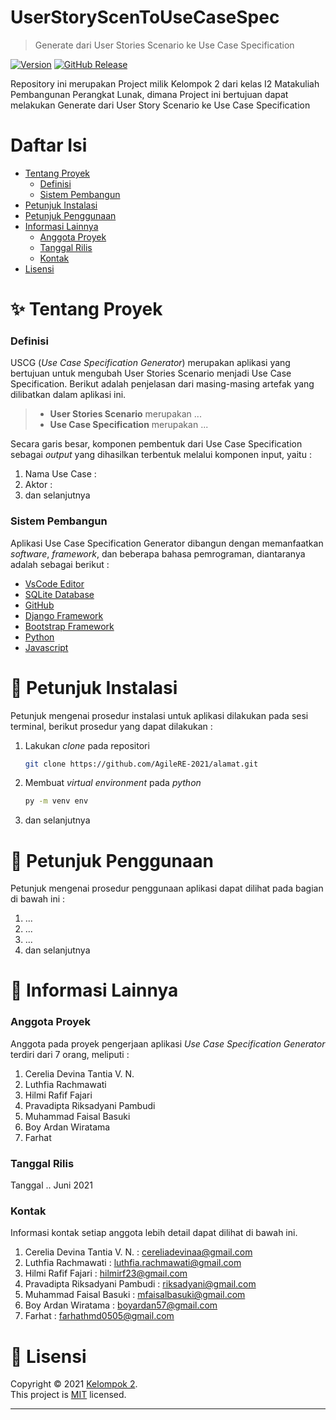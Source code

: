 # UserStoryScenToUseCaseSpec
> Generate dari User Stories Scenario ke Use Case Specification

[![Version](https://badge.fury.io/gh/tterb%2FHyde.svg)]()
[![GitHub Release](https://img.shields.io/badge/release-1.0-blue)]()

Repository ini merupakan Project milik Kelompok 2 dari kelas I2 Matakuliah Pembangunan Perangkat Lunak, dimana Project ini bertujuan dapat melakukan Generate dari User Story Scenario ke Use Case Specification

# Daftar Isi
* [Tentang Proyek](#tentang-proyek)
  * [Definisi](#definisi)
  * [Sistem Pembangun](#sistem-pembangun)
* [Petunjuk Instalasi](#petunjuk-instalasi)
* [Petunjuk Penggunaan](#petunjuk-penggunaan)
* [Informasi Lainnya](#informasi-lainnya)
  * [Anggota Proyek](#anggota-proyek)
  * [Tanggal Rilis](#tanggal-rilis)
  * [Kontak](#kontak)
* [Lisensi](#lisensi)

<!-- TENTANG PROYEK -->
# ✨ Tentang Proyek 
### Definisi
USCG (*Use Case Specification Generator*) merupakan aplikasi yang bertujuan untuk mengubah User Stories Scenario menjadi Use Case Specification. Berikut adalah penjelasan dari masing-masing artefak yang dilibatkan dalam aplikasi ini. 
>- **User Stories Scenario** merupakan ...
>- **Use Case Specification** merupakan ...

Secara garis besar, komponen pembentuk dari Use Case Specification sebagai *output* yang dihasilkan terbentuk melalui komponen input, yaitu :
1. Nama Use Case :
2. Aktor :
3. dan selanjutnya

### Sistem Pembangun
Aplikasi Use Case Specification Generator dibangun dengan memanfaatkan *software*, *framework*, dan beberapa bahasa pemrograman, diantaranya adalah sebagai berikut :
- [VsCode Editor](https://code.visualstudio.com/)
- [SQLite Database](https://www.sqlite.org/index.html)
- [GitHub](https://github.com/)
- [Django Framework](https://www.djangoproject.com/) 
- [Bootstrap Framework](https://getbootstrap.com/)
- [Python](https://www.python.org/)
- [Javascript](javascript.com)

# 🚀 Petunjuk Instalasi 
Petunjuk mengenai prosedur instalasi untuk aplikasi dilakukan pada sesi terminal, berikut prosedur yang dapat dilakukan :
1. Lakukan *clone* pada repositori
   ```sh
   git clone https://github.com/AgileRE-2021/alamat.git
   ```
2. Membuat *virtual environment* pada *python*
   ```sh
   py -m venv env
   ```
3. dan selanjutnya

# 📖 Petunjuk Penggunaan
Petunjuk mengenai prosedur penggunaan aplikasi dapat dilihat pada bagian di bawah ini :
1. ...
2. ...
3. ...
4. dan selanjutnya

# 📌 Informasi Lainnya
### Anggota Proyek
Anggota pada proyek pengerjaan aplikasi *Use Case Specification Generator* terdiri dari 7 orang, meliputi :
1. Cerelia Devina Tantia V. N.
2. Luthfia Rachmawati
3. Hilmi Rafif Fajari
4. Pravadipta Riksadyani Pambudi
5. Muhammad Faisal Basuki
6. Boy Ardan Wiratama
7. Farhat		

### Tanggal Rilis 
Tanggal .. Juni 2021

### Kontak 
Informasi kontak setiap anggota lebih detail dapat dilihat di bawah ini. 
1. Cerelia Devina Tantia V. N.    : cereliadevinaa@gmail.com
2. Luthfia Rachmawati             : luthfia.rachmawati@gmail.com
3. Hilmi Rafif Fajari             : hilmirf23@gmail.com
4. Pravadipta Riksadyani Pambudi  : riksadyani@gmail.com
5. Muhammad Faisal Basuki         : mfaisalbasuki@gmail.com
6. Boy Ardan Wiratama             : boyardan57@gmail.com
7. Farhat		                       : farhathmd0505@gmail.com

# 📝 Lisensi

Copyright © 2021 [Kelompok 2](https://github.com/AgileRE-2021/UserStoryScenToUseCaseSpec).<br />
This project is [MIT](https://github.com/kefranabg/readme-md-generator/blob/master/LICENSE) licensed.

---
<br/>
